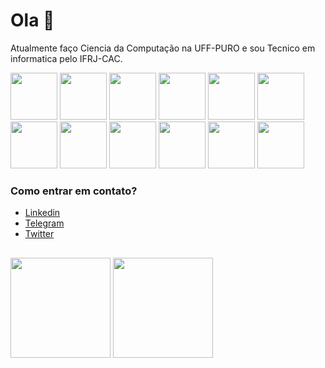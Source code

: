 # Ola 👋

Atualmente faço Ciencia da Computação na UFF-PURO e sou Tecnico em informatica pelo IFRJ-CAC.

<div>
 <img height="75em" src="https://cdn.jsdelivr.net/gh/devicons/devicon/icons/c/c-original.svg">
 <img height="75em" src="https://cdn.jsdelivr.net/gh/devicons/devicon/icons/html5/html5-original.svg">
 <img height="75em" src="https://cdn.jsdelivr.net/gh/devicons/devicon/icons/css3/css3-original.svg">
 <img height="75em" src="https://cdn.jsdelivr.net/gh/devicons/devicon/icons/sass/sass-original.svg">
 <img height="75em" src="https://cdn.jsdelivr.net/gh/devicons/devicon/icons/bootstrap/bootstrap-plain.svg">
 <img height="75em" src="https://cdn.jsdelivr.net/gh/devicons/devicon/icons/javascript/javascript-original.svg">
 <img height="75em" src="https://cdn.jsdelivr.net/gh/devicons/devicon/icons/typescript/typescript-original.svg">
 <img height="75em" src="https://cdn.jsdelivr.net/gh/devicons/devicon/icons/react/react-original.svg">
 <img height="75em" src="https://cdn.jsdelivr.net/gh/devicons/devicon/icons/java/java-original.svg">
 <img height="75em" src="https://cdn.jsdelivr.net/gh/devicons/devicon/icons/mysql/mysql-original.svg">
 <img height="75em" src="https://cdn.jsdelivr.net/gh/devicons/devicon/icons/docker/docker-original.svg">
 <img height="75em" src="https://cdn.jsdelivr.net/gh/devicons/devicon/icons/python/python-original.svg">
</div>

### Como entrar em contato?<br>
* [Linkedin](https://www.linkedin.com/in/gabrielr-dev/)
* [Telegram](https://t.me/ribeir_tk)
* [Twitter](https://twitter.com/ribeir_tk)

 ##
<div>
 <img height="160em" src="https://github-readme-stats.vercel.app/api?username=tetr4k&show_icons=true&hide=stars,issues&theme=react">
 <img height="160em" src="https://github-readme-stats.vercel.app/api/top-langs/?username=tetr4k&layout=compact&langs_count=5&theme=react&exclude_repo=LancaBolinhas&hide=Assembly,Makefile,Objective-C"
</div>
  
<!--
**Tetr4k/tetr4k** is a ✨ _special_ ✨ repository because its `README.md` (this file) appears on your GitHub profile.

Here are some ideas to get you started:

- 🔭 I’m currently working on ...
- 🌱 I’m currently learning ...
- 👯 I’m looking to collaborate on ...
- 🤔 I’m looking for help with ...
- 💬 Ask me about ...
- 📫 How to reach me: ...
- 😄 Pronouns: ...
- ⚡ Fun fact: ...
-->
